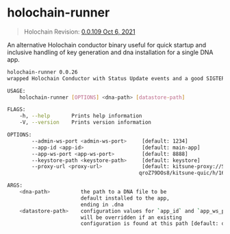 # holochain-runner

> Holochain Revision: [0.0.109 Oct 6, 2021](https://github.com/holochain/holochain/releases/tag/holochain-0.0.109)

An alternative Holochain conductor binary useful for quick startup and inclusive handling of key generation and dna installation
for a single DNA app.

```bash
holochain-runner 0.0.26
wrapped Holochain Conductor with Status Update events and a good SIGTERM kill switch.

USAGE:
    holochain-runner [OPTIONS] <dna-path> [datastore-path]

FLAGS:
    -h, --help       Prints help information
    -V, --version    Prints version information

OPTIONS:
        --admin-ws-port <admin-ws-port>     [default: 1234]
        --app-id <app-id>                   [default: main-app]
        --app-ws-port <app-ws-port>         [default: 8888]
        --keystore-path <keystore-path>     [default: keystore]
        --proxy-url <proxy-url>             [default: kitsune-proxy://SYVd4CF3BdJ4DS7KwLLgeU3_DbHoZ34Y-
                                           qroZ79DOs8/kitsune-quic/h/165.22.32.11/p/5779/--]

ARGS:
    <dna-path>          the path to a DNA file to be
                        default installed to the app,
                        ending in .dna
    <datastore-path>    configuration values for `app_id` and `app_ws_port`
                        will be overridden if an existing
                        configuration is found at this path [default: databases]
```
